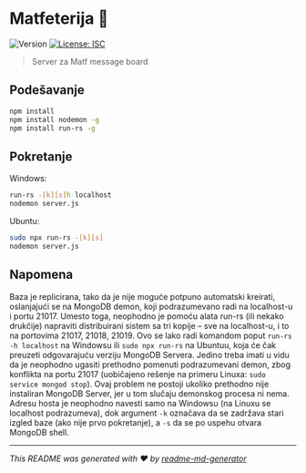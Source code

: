 # Matfeterija 👋
![Version](https://img.shields.io/badge/version-1.0.0-blue.svg?cacheSeconds=2592000)
[![License: ISC](https://img.shields.io/badge/License-ISC-yellow.svg)](#)

> Server za Matf message board

## Podešavanje

```sh
npm install
npm install nodemon -g
npm install run-rs -g
```

## Pokretanje

Windows:
```sh
run-rs -[k][s]h localhost
nodemon server.js
```

Ubuntu:
```sh
sudo npx run-rs -[k][s]
nodemon server.js
```

## Napomena

Baza je replicirana, tako da je nije moguće potpuno automatski kreirati, oslanjajući se na MongoDB demon, koji podrazumevano radi na localhost-u i portu 21017. Umesto toga, neophodno je pomoću alata run-rs (ili nekako drukčije) napraviti distribuirani sistem sa tri kopije – sve na localhost-u, i to na portovima 21017, 21018, 21019. Ovo se lako radi komandom poput `run-rs -h localhost` na Windowsu ili `sudo npx run-rs` na Ubuntuu, koja će čak preuzeti odgovarajuću verziju MongoDB Servera. Jedino treba imati u vidu da je neophodno ugasiti prethodno pomenuti podrazumevani demon, zbog konflikta na portu 21017 (uobičajeno rešenje na primeru Linuxa: `sudo service mongod stop`). Ovaj problem ne postoji ukoliko prethodno nije instaliran MongoDB Server, jer u tom slučaju demonskog procesa ni nema. Adresu hosta je neophodno navesti samo na Windowsu (na Linuxu se localhost podrazumeva), dok argument `-k` označava da se zadržava stari izgled baze (ako nije prvo pokretanje), a `-s` da se po uspehu otvara MongoDB shell.

***
_This README was generated with ❤️ by [readme-md-generator](https://github.com/kefranabg/readme-md-generator)_
